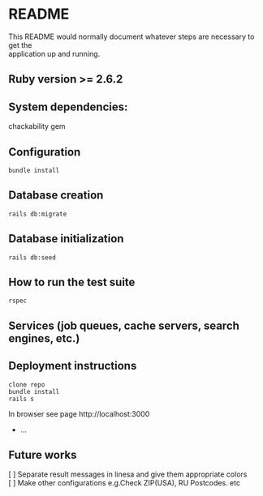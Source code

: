 # README  
  
This README would normally document whatever steps are necessary to get the  
application up and running.  
  
## Ruby version >= 2.6.2  
  
## System dependencies:  
chackability gem  
  
## Configuration  
```
bundle install  
```
## Database creation  
```
rails db:migrate  
```
## Database initialization  
```
rails db:seed
```
## How to run the test suite  
```
rspec
```
  
## Services (job queues, cache servers, search engines, etc.)  
  
## Deployment instructions
```
clone repo  
bundle install  
rails s  
```
In browser see page http://localhost:3000  

* ...

## Future works

[ ] Separate result messages in linesa and give them appropriate colors  
[ ] Make other configurations e.g.Check ZIP(USA), RU Postcodes. etc

